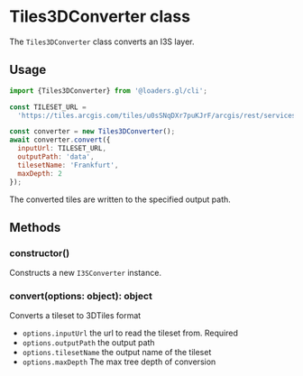 # Tiles3DConverter class

The `Tiles3DConverter` class converts an I3S layer.

## Usage

```js
import {Tiles3DConverter} from '@loaders.gl/cli';

const TILESET_URL =
  'https://tiles.arcgis.com/tiles/u0sSNqDXr7puKJrF/arcgis/rest/services/Frankfurt2017_v17/SceneServer/layers/0';

const converter = new Tiles3DConverter();
await converter.convert({
  inputUrl: TILESET_URL,
  outputPath: 'data',
  tilesetName: 'Frankfurt',
  maxDepth: 2
});
```

The converted tiles are written to the specified output path.

## Methods

### constructor()

Constructs a new `I3SConverter` instance.

### convert(options: object): object

Converts a tileset to 3DTiles format

- `options.inputUrl` the url to read the tileset from. Required
- `options.outputPath` the output path
- `options.tilesetName` the output name of the tileset
- `options.maxDepth` The max tree depth of conversion
